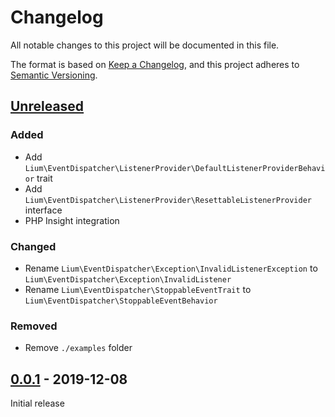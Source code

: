 # Changelog

All notable changes to this project will be documented in this file.

The format is based on [Keep a Changelog](https://keepachangelog.com/en/1.0.0/),
and this project adheres to [Semantic Versioning](https://semver.org/spec/v2.0.0.html).

<!--

## [Unreleased]

### Added

### Changed

### Removed

-->

## [Unreleased]

### Added

- Add `Lium\EventDispatcher\ListenerProvider\DefaultListenerProviderBehavior` trait
- Add `Lium\EventDispatcher\ListenerProvider\ResettableListenerProvider` interface
- PHP Insight integration

### Changed

- Rename `Lium\EventDispatcher\Exception\InvalidListenerException` to `Lium\EventDispatcher\Exception\InvalidListener`
- Rename `Lium\EventDispatcher\StoppableEventTrait` to `Lium\EventDispatcher\StoppableEventBehavior`

### Removed

- Remove `./examples` folder

## [0.0.1] - 2019-12-08

Initial release

[unreleased]: https://github.com/Lium-Framework/event-dispatcher/compare/v0.1.0...master
[0.0.1]: https://github.com/Lium-Framework/event-dispatcher/releases/tag/v0.1.0
